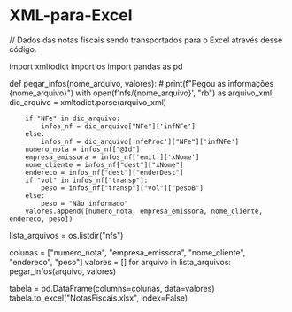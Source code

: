 # XML-para-Excel
// Dados das notas fiscais sendo transportados para o Excel através desse código.

import xmltodict
import os
import pandas as pd

def pegar_infos(nome_arquivo, valores):
    # print(f"Pegou as informações {nome_arquivo}")
    with open(f'nfs/{nome_arquivo}', "rb") as arquivo_xml:
        dic_arquivo = xmltodict.parse(arquivo_xml)

        if "NFe" in dic_arquivo:
            infos_nf = dic_arquivo["NFe"]['infNFe']
        else:
            infos_nf = dic_arquivo['nfeProc']["NFe"]['infNFe']
        numero_nota = infos_nf["@Id"]
        empresa_emissora = infos_nf['emit']['xNome']
        nome_cliente = infos_nf["dest"]["xNome"]
        endereco = infos_nf["dest"]["enderDest"]
        if "vol" in infos_nf["transp"]:
            peso = infos_nf["transp"]["vol"]["pesoB"]
        else:
            peso = "Não informado"
        valores.append([numero_nota, empresa_emissora, nome_cliente, endereco, peso])

lista_arquivos = os.listdir("nfs")

colunas = ["numero_nota", "empresa_emissora", "nome_cliente", "endereco", "peso"]
valores = []
for arquivo in lista_arquivos:
    pegar_infos(arquivo, valores)

tabela = pd.DataFrame(columns=colunas, data=valores)
tabela.to_excel("NotasFiscais.xlsx", index=False)
